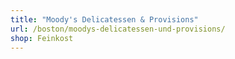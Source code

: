 ```yaml
---
title: "Moody's Delicatessen & Provisions"
url: /boston/moodys-delicatessen-und-provisions/
shop: Feinkost
---
```

